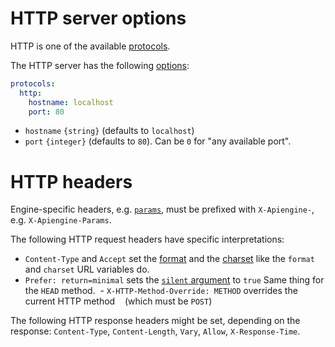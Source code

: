 # HTTP server options

HTTP is one of the available [protocols](protocols.md).

The HTTP server has the following [options](protocols.md#protocols-options.md):

```yml
protocols:
  http:
    hostname: localhost
    port: 80
```

  - `hostname` `{string}` (defaults to `localhost`)
  - `port` `{integer}` (defaults to `80`). Can be `0` for "any available port".

# HTTP headers

Engine-specific headers, e.g. [`params`](functions.md#client-parameters), must
be prefixed with `X-Apiengine-`, e.g. `X-Apiengine-Params`.

The following HTTP request headers have specific interpretations:
  - `Content-Type` and `Accept` set the [format](formats.md) and the
    [charset](formats.md#charset) like the `format` and `charset` URL variables
    do.
  - `Prefer: return=minimal` sets the [`silent` argument](silent.md) to `true`
    Same thing for the `HEAD` method.
  - `X-HTTP-Method-Override: METHOD` overrides the current HTTP method 
    (which must be `POST`)

The following HTTP response headers might be set, depending on the response:
`Content-Type`, `Content-Length`, `Vary`, `Allow`, `X-Response-Time`.

